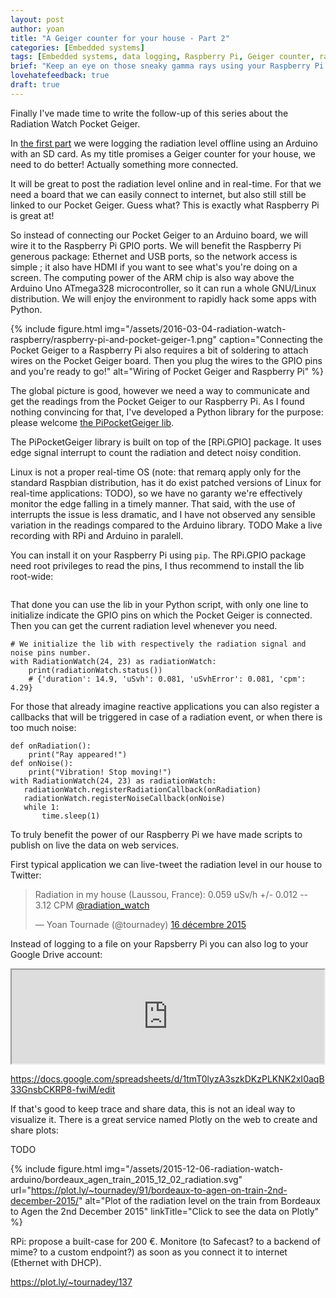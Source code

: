 ```yaml
---
layout: post
author: yoan
title: "A Geiger counter for your house - Part 2"
categories: [Embedded systems]
tags: [Embedded systems, data logging, Raspberry Pi, Geiger counter, radiation]
brief: "Keep an eye on those sneaky gamma rays using your Raspberry Pi."
lovehatefeedback: true
draft: true
---
```


Finally I've made time to write the follow-up of this series about the Radiation Watch Pocket Geiger.

In [the first part][part_one] we were logging the radiation level offline using an Arduino with an SD card. As my title promises a Geiger counter for your house, we need to do better! Actually something more connected.

It will be great to post the radiation level online and in real-time. For that we need a board that we can easily connect to internet, but also still still be linked to our Pocket Geiger. Guess what? This is exactly what Raspberry Pi is great at!

So instead of connecting our Pocket Geiger to an Arduino board, we will wire it to the Raspberry Pi GPIO ports. We will benefit the Raspberry Pi generous package: Ethernet and USB ports, so the network access is simple ; it also have HDMI if you want to see what's you're doing on a screen. The computing power of the ARM chip is also way above the Arduino Uno ATmega328 microcontroller, so it can run a whole GNU/Linux distribution. We will enjoy the environment to rapidly hack some apps with Python.

{% include figure.html img="/assets/2016-03-04-radiation-watch-raspberry/raspberry-pi-and-pocket-geiger-1.png" caption="Connecting the Pocket Geiger to a Raspberry Pi also requires a bit of soldering to attach wires on the Pocket Geiger board. Then you plug the wires to the GPIO pins and you're ready to go!" alt="Wiring of Pocket Geiger and Raspberry Pi" %}

The global picture is good, however we need a way to communicate and get the readings from the Pocket Geiger to our Raspberry Pi. As I found nothing convincing for that, I've developed a Python library for the purpose: please welcome [the PiPocketGeiger lib][PiPocketGeiger_lib].

The PiPocketGeiger library is built on top of the [RPi.GPIO] package. It uses edge signal interrupt to count the radiation and detect noisy condition.

Linux is not a proper real-time OS (note: that remarq apply only for the standard Raspbian distribution, has it do exist patched versions of Linux for real-time applications: TODO), so we have no garanty we're effectively monitor the edge falling in a timely manner. That said, with the use of interrupts the issue is less dramatic, and I have not observed any sensible variation in the readings compared to the Arduino library. TODO Make a live recording with RPi and Arduino in paralell.

You can install it on your Raspberry Pi using `pip`. The RPi.GPIO package need root privileges to read the pins, I thus recommend to install the lib root-wide:

```sudo install pip PiPocketGeiger
```

That done you can use the lib in your Python script, with only one line to initialize indicate the GPIO pins on which the Pocket Geiger is connected. Then you can get the current radiation level whenever you need.

```
# We initialize the lib with respectively the radiation signal and noise pins number.
with RadiationWatch(24, 23) as radiationWatch:
    print(radiationWatch.status())
    # {'duration': 14.9, 'uSvh': 0.081, 'uSvhError': 0.081, 'cpm': 4.29}
```

For those that already imagine reactive applications you can also register a callbacks that will be triggered in case of a radiation event, or when there is too much noise:

```
def onRadiation():
    print("Ray appeared!")
def onNoise():
    print("Vibration! Stop moving!")
with RadiationWatch(24, 23) as radiationWatch:
   radiationWatch.registerRadiationCallback(onRadiation)
   radiationWatch.registerNoiseCallback(onNoise)
   while 1:
       time.sleep(1)
```

To truly benefit the power of our Raspberry Pi we have made scripts to publish on live the data on web services.

First typical application we can live-tweet the radiation level in our house to Twitter:

<blockquote class="twitter-tweet" data-lang="fr"><p lang="en" dir="ltr">Radiation in my house (Laussou, France): 0.059 uSv/h +/- 0.012 -- 3.12 CPM <a href="https://twitter.com/radiation_watch">@radiation_watch</a></p>&mdash; Yoan Tournade (@tournadey) <a href="https://twitter.com/tournadey/status/676932050562232320">16 décembre 2015</a></blockquote>
<script async src="//platform.twitter.com/widgets.js" charset="utf-8"></script>

Instead of logging to a file on your Rapsberry Pi you can also log to your Google Drive account:

<iframe src="https://docs.google.com/spreadsheets/d/1tmT0lyzA3szkDKzPLKNK2xI0aqB33GnsbCKRP8-fwiM/pubhtml?gid=0&amp;single=true&amp;widget=true&amp;headers=false" style="min-width: 500px;"></iframe>

https://docs.google.com/spreadsheets/d/1tmT0lyzA3szkDKzPLKNK2xI0aqB33GnsbCKRP8-fwiM/edit

If that's good to keep trace and share data, this is not an ideal way to visualize it. There is a great service named Plotly on the web to create and share plots:

TODO

{% include figure.html img="/assets/2015-12-06-radiation-watch-arduino/bordeaux_agen_train_2015_12_02_radiation.svg" url="https://plot.ly/~tournadey/91/bordeaux-to-agen-on-train-2nd-december-2015/" alt="Plot of the radiation level on the train from Bordeaux to Agen the 2nd December 2015" linkTitle="Click to see the data on Plotly" %}


RPi: propose a built-case for 200 €. Monitore (to Safecast? to a backend of mime? to a custom endpoint?) as soon as you connect it to internet (Ethernet with DHCP).


https://plot.ly/~tournadey/137




[part_one]: /2015/12/06/radiation-watch-arduino/
[PiPocketGeiger_lib]: https://github.com/MonsieurV/PiPocketGeiger
